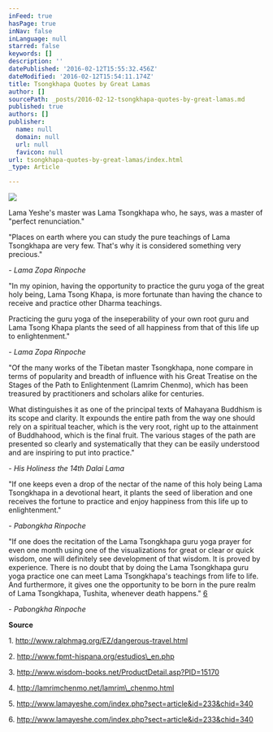 ```yaml
---
inFeed: true
hasPage: true
inNav: false
inLanguage: null
starred: false
keywords: []
description: ''
datePublished: '2016-02-12T15:55:32.456Z'
dateModified: '2016-02-12T15:54:11.174Z'
title: Tsongkhapa Quotes by Great Lamas
author: []
sourcePath: _posts/2016-02-12-tsongkhapa-quotes-by-great-lamas.md
published: true
authors: []
publisher:
  name: null
  domain: null
  url: null
  favicon: null
url: tsongkhapa-quotes-by-great-lamas/index.html
_type: Article

---
```

![](https://the-grid-user-content.s3-us-west-2.amazonaws.com/91243dea-c423-4d67-871f-72dfc0592718.jpg)

Lama Yeshe's master was Lama Tsongkhapa who, he says, was a master of "perfect renunciation." 

"Places on earth where you can study the pure teachings of Lama Tsongkhapa are very few. That's why it is considered something very precious." 

_- Lama Zopa Rinpoche_

"In my opinion, having the opportunity to practice the guru yoga of the great holy being, Lama Tsong Khapa, is more fortunate than having the chance to receive and practice other Dharma teachings.

Practicing the guru yoga of the inseperability of your own root guru and Lama Tsong Khapa plants the seed of all happiness from that of this life up to enlightenment." 

_- Lama Zopa Rinpoche_

"Of the many works of the Tibetan master Tsongkhapa, none compare in terms of popularity and breadth of influence with his Great Treatise on the Stages of the Path to Enlightenment (Lamrim Chenmo), which has been treasured by practitioners and scholars alike for centuries.

What distinguishes it as one of the principal texts of Mahayana Buddhism is its scope and clarity. It expounds the entire path from the way one should rely on a spiritual teacher, which is the very root, right up to the attainment of Buddhahood, which is the final fruit. The various stages of the path are presented so clearly and systematically that they can be easily understood and are inspiring to put into practice." 

_- His Holiness the 14th Dalai Lama_

"If one keeps even a drop of the nectar of the name of this holy being Lama Tsongkhapa in a devotional heart, it plants the seed of liberation and one receives the fortune to practice and enjoy happiness from this life up to enlightenment." 

_- Pabongkha Rinpoche_

"If one does the recitation of the Lama Tsongkhapa guru yoga prayer for even one month using one of the visualizations for great or clear or quick wisdom, one will definitely see development of that wisdom. It is proved by experience. There is no doubt that by doing the Lama Tsongkhapa guru yoga practice one can meet Lama Tsongkhapa's teachings from life to life. And furthermore, it gives one the opportunity to be born in the pure realm of Lama Tsongkhapa, Tushita, whenever death happens." [6][0]

_- Pabongkha Rinpoche_

**Source**

1\. http://www.ralphmag.org/EZ/dangerous-travel.html

2\. http://www.fpmt-hispana.org/estudios\_en.php

3\. http://www.wisdom-books.net/ProductDetail.asp?PID=15170

4\. http://lamrimchenmo.net/lamrim\_chenmo.html

5\. http://www.lamayeshe.com/index.php?sect=article&id=233&chid=340

6\. http://www.lamayeshe.com/index.php?sect=article&id=233&chid=340

[][1][][2][][3][][4][][5][][5]

[0]: http://www.tsemrinpoche.com/tsem-tulku-rinpoche/tsongkhapa/quotes-by-great-lamas.html#6
[1]: http://www.ralphmag.org/EZ/dangerous-travel.html
[2]: http://www.fpmt-hispana.org/estudios_en.php
[3]: http://www.wisdom-books.net/ProductDetail.asp?PID=15170
[4]: http://lamrimchenmo.net/lamrim_chenmo.html
[5]: http://www.lamayeshe.com/index.php?sect=article&id=233&chid=340